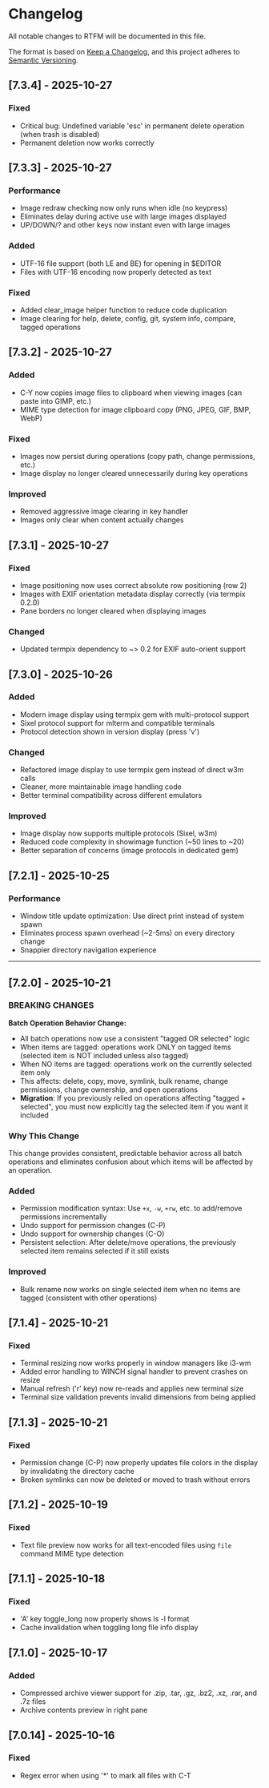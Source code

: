 # Changelog

All notable changes to RTFM will be documented in this file.

The format is based on [Keep a Changelog](https://keepachangelog.com/en/1.0.0/),
and this project adheres to [Semantic Versioning](https://semver.org/spec/v2.0.0.html).

## [7.3.4] - 2025-10-27

### Fixed
- Critical bug: Undefined variable 'esc' in permanent delete operation (when trash is disabled)
- Permanent deletion now works correctly

## [7.3.3] - 2025-10-27

### Performance
- Image redraw checking now only runs when idle (no keypress)
- Eliminates delay during active use with large images displayed
- UP/DOWN/? and other keys now instant even with large images

### Added
- UTF-16 file support (both LE and BE) for opening in $EDITOR
- Files with UTF-16 encoding now properly detected as text

### Fixed
- Added clear_image helper function to reduce code duplication
- Image clearing for help, delete, config, git, system info, compare, tagged operations

## [7.3.2] - 2025-10-27

### Added
- C-Y now copies image files to clipboard when viewing images (can paste into GIMP, etc.)
- MIME type detection for image clipboard copy (PNG, JPEG, GIF, BMP, WebP)

### Fixed
- Images now persist during operations (copy path, change permissions, etc.)
- Image display no longer cleared unnecessarily during key operations

### Improved
- Removed aggressive image clearing in key handler
- Images only clear when content actually changes

## [7.3.1] - 2025-10-27

### Fixed
- Image positioning now uses correct absolute row positioning (row 2)
- Images with EXIF orientation metadata display correctly (via termpix 0.2.0)
- Pane borders no longer cleared when displaying images

### Changed
- Updated termpix dependency to ~> 0.2 for EXIF auto-orient support

## [7.3.0] - 2025-10-26

### Added
- Modern image display using termpix gem with multi-protocol support
- Sixel protocol support for mlterm and compatible terminals
- Protocol detection shown in version display (press 'v')

### Changed
- Refactored image display to use termpix gem instead of direct w3m calls
- Cleaner, more maintainable image handling code
- Better terminal compatibility across different emulators

### Improved
- Image display now supports multiple protocols (Sixel, w3m)
- Reduced code complexity in showimage function (~50 lines to ~20)
- Better separation of concerns (image protocols in dedicated gem)

## [7.2.1] - 2025-10-25

### Performance
- Window title update optimization: Use direct print instead of system spawn
- Eliminates process spawn overhead (~2-5ms) on every directory change
- Snappier directory navigation experience

---

## [7.2.0] - 2025-10-21

### BREAKING CHANGES
**Batch Operation Behavior Change:**
- All batch operations now use a consistent "tagged OR selected" logic
- When items are tagged: operations work ONLY on tagged items (selected item is NOT included unless also tagged)
- When NO items are tagged: operations work on the currently selected item only
- This affects: delete, copy, move, symlink, bulk rename, change permissions, change ownership, and open operations
- **Migration**: If you previously relied on operations affecting "tagged + selected", you must now explicitly tag the selected item if you want it included

### Why This Change
This change provides consistent, predictable behavior across all batch operations and eliminates confusion about which items will be affected by an operation.

### Added
- Permission modification syntax: Use `+x`, `-w`, `+rw`, etc. to add/remove permissions incrementally
- Undo support for permission changes (C-P)
- Undo support for ownership changes (C-O)
- Persistent selection: After delete/move operations, the previously selected item remains selected if it still exists

### Improved
- Bulk rename now works on single selected item when no items are tagged (consistent with other operations)

## [7.1.4] - 2025-10-21

### Fixed
- Terminal resizing now works properly in window managers like i3-wm
- Added error handling to WINCH signal handler to prevent crashes on resize
- Manual refresh ('r' key) now re-reads and applies new terminal size
- Terminal size validation prevents invalid dimensions from being applied

## [7.1.3] - 2025-10-21

### Fixed
- Permission change (C-P) now properly updates file colors in the display by invalidating the directory cache
- Broken symlinks can now be deleted or moved to trash without errors

## [7.1.2] - 2025-10-19

### Fixed
- Text file preview now works for all text-encoded files using `file` command MIME type detection

## [7.1.1] - 2025-10-18

### Fixed
- 'A' key toggle_long now properly shows ls -l format
- Cache invalidation when toggling long file info display

## [7.1.0] - 2025-10-17

### Added
- Compressed archive viewer support for .zip, .tar, .gz, .bz2, .xz, .rar, and .7z files
- Archive contents preview in right pane

## [7.0.14] - 2025-10-16

### Fixed
- Regex error when using '*' to mark all files with C-T
